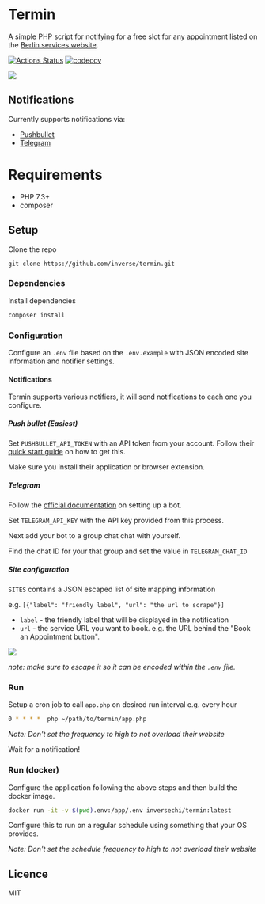 # Termin

A simple PHP script for notifying for a free slot for any appointment listed on the [Berlin services website][0].

[![Actions Status](https://github.com/inverse/termin/workflows/CI/badge.svg)](https://github.com/inverse/termin/actions)
[![codecov](https://codecov.io/gh/inverse/termin/branch/master/graph/badge.svg)](https://codecov.io/gh/inverse/termin)


![](https://i.imgur.com/8vxmVo2.png)

## Notifications

Currently supports notifications via:

- [Pushbullet][1]
- [Telegram][2]

# Requirements

- PHP 7.3+
- composer

## Setup

Clone the repo

```basg
git clone https://github.com/inverse/termin.git
```

### Dependencies

Install dependencies
 
 ```bash
 composer install
```

### Configuration

Configure an `.env` file based on the `.env.example` with JSON encoded site information and notifier settings.

#### Notifications

Termin supports various notifiers, it will send notifications to each one you configure.

##### Push bullet (Easiest)

Set `PUSHBULLET_API_TOKEN` with an API token from your account. Follow their [quick start guide][3] on how to get this.

Make sure you install their application or browser extension.

##### Telegram

Follow the [official documentation][4] on setting up a bot.

Set `TELEGRAM_API_KEY` with the API key provided from this process.

Next add your bot to a group chat chat with yourself. 

Find the chat ID for your that group and set the value in `TELEGRAM_CHAT_ID`

##### Site configuration

`SITES` contains a JSON escaped list of site mapping information

e.g. `[{"label": "friendly label", "url": "the url to scrape"}]`


- `label` - the friendly label that will be displayed in the notification
- `url` - the service URL you want to book. e.g. the URL behind the "Book an Appointment button".

![](https://i.imgur.com/zqSScD5.png)

_note: make sure to escape it so it can be encoded within the `.env` file._

### Run

Setup a cron job to call `app.php` on desired run interval e.g. every hour

 ```bash
0 * * * *  php ~/path/to/termin/app.php
```

_Note: Don't set the frequency to high to not overload their website_

Wait for a notification!

### Run (docker)

Configure the application following the above steps and then build the docker image.

```bash
docker run -it -v $(pwd).env:/app/.env inversechi/termin:latest
```

Configure this to run on a regular schedule using something that your OS provides.

_Note: Don't set the schedule frequency to high to not overload their website_


## Licence

MIT

[0]: https://service.berlin.de/terminvereinbarung/
[1]: https://www.pushbullet.com/
[2]: https://telegram.org/
[3]: https://docs.pushbullet.com/#api-quick-start
[4]: https://core.telegram.org/bots#3-how-do-i-create-a-bot
